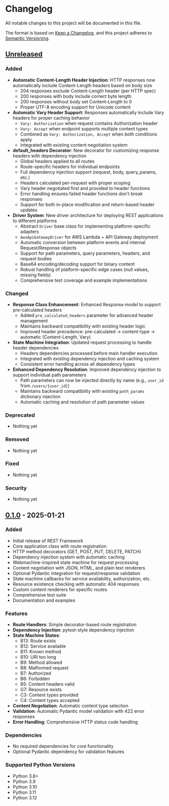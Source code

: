 # Changelog

All notable changes to this project will be documented in this file.

The format is based on [Keep a Changelog](https://keepachangelog.com/en/1.0.0/),
and this project adheres to [Semantic Versioning](https://semver.org/spec/v2.0.0.html).

## [Unreleased]

### Added
- **Automatic Content-Length Header Injection**: HTTP responses now automatically include Content-Length headers based on body size
  - 204 responses exclude Content-Length header (per HTTP spec)
  - 200 responses with body include correct byte length
  - 200 responses without body set Content-Length to 0
  - Proper UTF-8 encoding support for Unicode content
- **Automatic Vary Header Support**: Responses automatically include Vary headers for proper caching behavior
  - `Vary: Authorization` when request contains Authorization header
  - `Vary: Accept` when endpoint supports multiple content types
  - Combined as `Vary: Authorization, Accept` when both conditions apply
  - Integrated with existing content negotiation system
- **default_headers Decorator**: New decorator for customizing response headers with dependency injection
  - Global headers applied to all routes
  - Route-specific headers for individual endpoints
  - Full dependency injection support (request, body, query_params, etc.)
  - Headers calculated per-request with proper scoping
  - Vary header negotiated first and provided to header functions
  - Error handling ensures failed header functions don't break responses
  - Support for both in-place modification and return-based header updates
- **Driver System**: New driver architecture for deploying REST applications to different platforms
  - Abstract `Driver` base class for implementing platform-specific adapters
  - `AwsApiGatewayDriver` for AWS Lambda + API Gateway deployment
  - Automatic conversion between platform events and internal Request/Response objects
  - Support for path parameters, query parameters, headers, and request bodies
  - Base64 encoding/decoding support for binary content
  - Robust handling of platform-specific edge cases (null values, missing fields)
  - Comprehensive test coverage and example implementations

### Changed
- **Response Class Enhancement**: Enhanced Response model to support pre-calculated headers
  - Added `pre_calculated_headers` parameter for advanced header management
  - Maintains backward compatibility with existing header logic
  - Improved header precedence: pre-calculated → content-type → automatic (Content-Length, Vary)
- **State Machine Integration**: Updated request processing to handle header dependencies
  - Headers dependencies processed before main handler execution
  - Integrated with existing dependency injection and caching system
  - Consistent error handling across all dependency types
- **Enhanced Dependency Resolution**: Improved dependency injection to support individual path parameters
  - Path parameters can now be injected directly by name (e.g., `user_id` from `/users/{user_id}`)
  - Maintains backward compatibility with existing `path_params` dictionary injection
  - Automatic caching and resolution of path parameter values

### Deprecated
- Nothing yet

### Removed
- Nothing yet

### Fixed
- Nothing yet

### Security
- Nothing yet

## [0.1.0] - 2025-01-21

### Added
- Initial release of REST Framework
- Core application class with route registration
- HTTP method decorators (GET, POST, PUT, DELETE, PATCH)
- Dependency injection system with automatic caching
- Webmachine-inspired state machine for request processing
- Content negotiation with JSON, HTML, and plain text renderers
- Optional Pydantic integration for request/response validation
- State machine callbacks for service availability, authorization, etc.
- Resource existence checking with automatic 404 responses
- Custom content renderers for specific routes
- Comprehensive test suite
- Documentation and examples

### Features
- **Route Handlers**: Simple decorator-based route registration
- **Dependency Injection**: pytest-style dependency injection
- **State Machine States**:
  - B13: Route exists
  - B12: Service available
  - B11: Known method
  - B10: URI too long
  - B9: Method allowed
  - B8: Malformed request
  - B7: Authorized
  - B6: Forbidden
  - B5: Content headers valid
  - G7: Resource exists
  - C3: Content types provided
  - C4: Content types accepted
- **Content Negotiation**: Automatic content type selection
- **Validation**: Automatic Pydantic model validation with 422 error responses
- **Error Handling**: Comprehensive HTTP status code handling

### Dependencies
- No required dependencies for core functionality
- Optional Pydantic dependency for validation features

### Supported Python Versions
- Python 3.8+
- Python 3.9
- Python 3.10  
- Python 3.11
- Python 3.12

[Unreleased]: https://github.com/yourusername/restmachine/compare/v0.1.0...HEAD
[0.1.0]: https://github.com/yourusername/restmachine/releases/tag/v0.1.0
